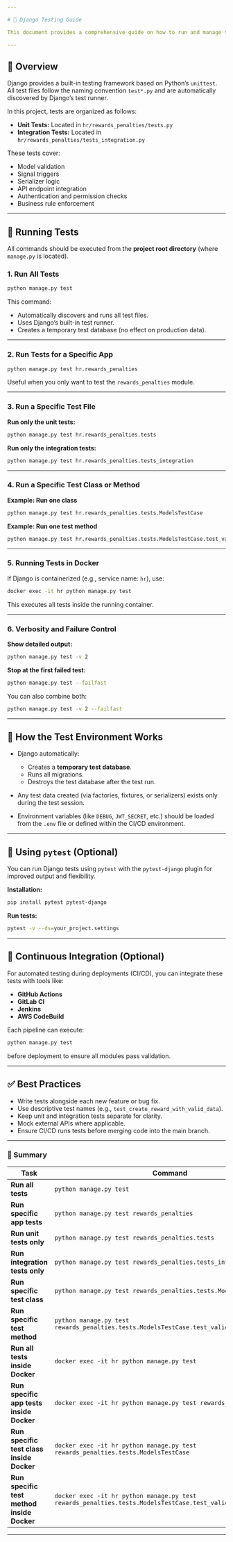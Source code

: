 ```yaml
---

# 🧪 Django Testing Guide

This document provides a comprehensive guide on how to run and manage tests for the **HR Rewards & Penalties** module (and other Django apps) within the project.

---
```


## 📘 Overview

Django provides a built-in testing framework based on Python’s `unittest`.
All test files follow the naming convention `test*.py` and are automatically discovered by Django’s test runner.

In this project, tests are organized as follows:

* **Unit Tests:** Located in `hr/rewards_penalties/tests.py`
* **Integration Tests:** Located in `hr/rewards_penalties/tests_integration.py`

These tests cover:

* Model validation
* Signal triggers
* Serializer logic
* API endpoint integration
* Authentication and permission checks
* Business rule enforcement

---

## 🚀 Running Tests

All commands should be executed from the **project root directory** (where `manage.py` is located).

### 1. Run All Tests

```bash
python manage.py test
```

This command:

* Automatically discovers and runs all test files.
* Uses Django’s built-in test runner.
* Creates a temporary test database (no effect on production data).

---

### 2. Run Tests for a Specific App

```bash
python manage.py test hr.rewards_penalties
```

Useful when you only want to test the `rewards_penalties` module.

---

### 3. Run a Specific Test File

**Run only the unit tests:**

```bash
python manage.py test hr.rewards_penalties.tests
```

**Run only the integration tests:**

```bash
python manage.py test hr.rewards_penalties.tests_integration
```

---

### 4. Run a Specific Test Class or Method

**Example: Run one class**

```bash
python manage.py test hr.rewards_penalties.tests.ModelsTestCase
```

**Example: Run one test method**

```bash
python manage.py test hr.rewards_penalties.tests.ModelsTestCase.test_validate_details_json
```

---

### 5. Running Tests in Docker

If Django is containerized (e.g., service name: `hr`), use:

```bash
docker exec -it hr python manage.py test
```

This executes all tests inside the running container.

---

### 6. Verbosity and Failure Control

**Show detailed output:**

```bash
python manage.py test -v 2
```

**Stop at the first failed test:**

```bash
python manage.py test --failfast
```

You can also combine both:

```bash
python manage.py test -v 2 --failfast
```

---

## 🧱 How the Test Environment Works

* Django automatically:

  * Creates a **temporary test database**.
  * Runs all migrations.
  * Destroys the test database after the test run.

* Any test data created (via factories, fixtures, or serializers) exists only during the test session.

* Environment variables (like `DEBUG`, `JWT_SECRET`, etc.) should be loaded from the `.env` file or defined within the CI/CD environment.

---

## 🧰 Using `pytest` (Optional)

You can run Django tests using `pytest` with the `pytest-django` plugin for improved output and flexibility.

**Installation:**

```bash
pip install pytest pytest-django
```

**Run tests:**

```bash
pytest -v --ds=your_project.settings
```

---

## 🧩 Continuous Integration (Optional)

For automated testing during deployments (CI/CD), you can integrate these tests with tools like:

* **GitHub Actions**
* **GitLab CI**
* **Jenkins**
* **AWS CodeBuild**

Each pipeline can execute:

```bash
python manage.py test
```

before deployment to ensure all modules pass validation.

---

## ✅ Best Practices

* Write tests alongside each new feature or bug fix.
* Use descriptive test names (e.g., `test_create_reward_with_valid_data`).
* Keep unit and integration tests separate for clarity.
* Mock external APIs where applicable.
* Ensure CI/CD runs tests before merging code into the main branch.

---

### 📄 Summary

| Task                                       | Command                                                                                                      |
| ------------------------------------------ | ------------------------------------------------------------------------------------------------------------ |
| **Run all tests**                          | `python manage.py test`                                                                                      |
| **Run specific app tests**                 | `python manage.py test rewards_penalties`                                                                    |
| **Run unit tests only**                    | `python manage.py test rewards_penalties.tests`                                                              |
| **Run integration tests only**             | `python manage.py test rewards_penalties.tests_integration`                                                  |
| **Run specific test class**                | `python manage.py test rewards_penalties.tests.ModelsTestCase`                                               |
| **Run specific test method**               | `python manage.py test rewards_penalties.tests.ModelsTestCase.test_validate_details_json`                    |
| **Run all tests inside Docker**            | `docker exec -it hr python manage.py test`                                                                   |
| **Run specific app tests inside Docker**   | `docker exec -it hr python manage.py test rewards_penalties`                                                 |
| **Run specific test class inside Docker**  | `docker exec -it hr python manage.py test rewards_penalties.tests.ModelsTestCase`                            |
| **Run specific test method inside Docker** | `docker exec -it hr python manage.py test rewards_penalties.tests.ModelsTestCase.test_validate_details_json` |

---
